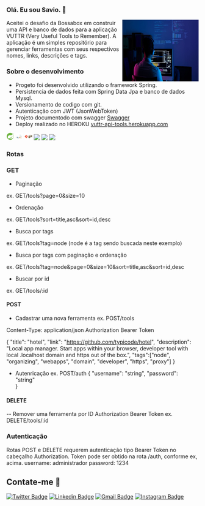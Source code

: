 ### Olá. Eu sou Savio. 👋
<img align="right" width="200" height="161" src="https://github.com/Saviocarval/vuttr/blob/master/images/back-end.jpg">

Aceitei o desafio da Bossabox em construir uma API e banco de dados para a aplicação VUTTR (Very Useful Tools to Remember). A aplicação é um simples repositório para gerenciar ferramentas com seus respectivos nomes, links, descrições e tags.

### Sobre o desenvolvimento
- Progeto foi desenvolvido utilizando o framework Spring.
- Persistencia de dados feita com Spring Data Jpa e banco de dados Mysql.
- Versionamento de codigo com git.
- Autenticação com JWT (JsonWebToken)
- Projeto documentodo com swagger [Swagger](https://vuttr-api-tools.herokuapp.com/swagger-ui.html)
- Deploy realizado no HEROKU [vuttr-api-tools.herokuapp.com](https://vuttr-api-tools.herokuapp.com)


<code><img height="20" src="https://raw.githubusercontent.com/github/explore/80688e429a7d4ef2fca1e82350fe8e3517d3494d/topics/spring-boot/spring-boot.png"></code>
<code><img height="20" src="https://raw.githubusercontent.com/github/explore/80688e429a7d4ef2fca1e82350fe8e3517d3494d/topics/mysql/mysql.png"></code>
<code><img height="20" src="https://raw.githubusercontent.com/github/explore/80688e429a7d4ef2fca1e82350fe8e3517d3494d/topics/git/git.png"></code>
<code><img height="20" src="https://raw.githubusercontent.com/swagger-api/swagger.io/wordpress/images/assets/SWU-logo-clr.png"></code> 
<code><img height="20" src="https://camo.githubusercontent.com/20d1881207b2f0cc1801d73aba895eac538cbe15/68747470733a2f2f6434797438786c396237696e2e636c6f756466726f6e742e6e65742f6173736574732f686f6d652f6c6f676f747970652d6865726f6b752e706e67"></code> 
<code><img height="20" src="https://camo.githubusercontent.com/74d9eb8a0b1aacf85908bdfe799cfe3982006672/687474703a2f2f7374617469632e6a626f73732e6f72672f68696265726e6174652f696d616765732f68696265726e6174655f6c6f676f5f7768697465626b675f32303070782e706e67"></code>



### Rotas

### GET

- Paginação 

ex. GET/tools?page=0&size=10 

- Ordenação

ex. GET/tools?sort=title,asc&sort=id,desc

- Busca por tags

ex. GET/tools?tag=node   (node é a tag sendo buscada neste exemplo)

- Busca por tags com paginação e ordenação

ex. GET/tools?tag=node&page=0&size=10&sort=title,asc&sort=id,desc

- Buscar por id 

ex. GET/tools/:id

#### POST

- Cadastrar uma nova ferramenta
ex. POST/tools 

Content-Type: application/json  Authorization Bearer Token

{
    "title": "hotel",
    "link": "https://github.com/typicode/hotel",
    "description": "Local app manager. Start apps within your browser, developer tool with local .localhost domain and https out of the box.",
     "tags":["node", "organizing", "webapps", "domain", "developer", "https", "proxy"]
}

- Autenricação 
ex. POST/auth
{
  "username": "string",
  "password": "string"  
}

#### DELETE

-- Remover uma ferramenta por ID
Authorization Bearer Token
ex. DELETE/tools/:id


### Autenticação

Rotas POST e DELETE requerem autenticação tipo Bearer Token no cabeçalho Authorization.
Token pode ser obtido na rota /auth, conforme ex, acima. 
username: administrador
password: 1234



##  Contate-me :speech_balloon:
[![Twitter Badge](https://img.shields.io/badge/-@ashwanisng-1ca0f1?style=flat-square&labelColor=1ca0f1&logo=twitter&logoColor=white&link=https://twitter.com/ashwanisng)](https://twitter.com/_saviocarvalho_) [![Linkedin Badge](https://img.shields.io/badge/-ashwanisng-blue?style=flat-square&logo=Linkedin&logoColor=white&link=https://www.linkedin.com/in/ashwanisng/)](https://www.linkedin.com/in/saviocarvalho/) [![Gmail Badge](https://img.shields.io/badge/-ashwanicena5@gmail.com-c14438?style=flat-square&logo=Gmail&logoColor=white&link=mailto:ashwanicena5@gmail.com)](mailto:savio.carvalhox@gmail.com) [![Instagram Badge](https://img.shields.io/badge/-@ashwanisng-e4405f?style=flat-square&labelColor=f94877&logo=instagram&logoColor=white&link=https://www.instagram.com/ashwanisng/)](https://www.instagram.com/saviocarvalho__/)


